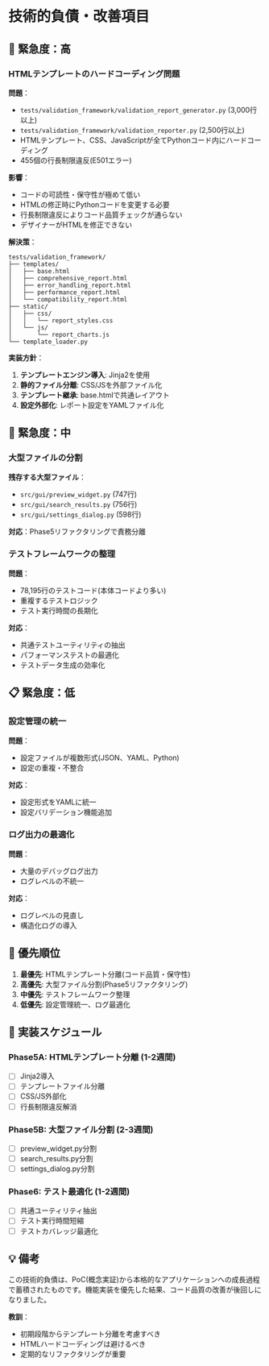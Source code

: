 # 技術的負債・改善項目

## 🚨 緊急度：高

### HTMLテンプレートのハードコーディング問題

**問題**：
- `tests/validation_framework/validation_report_generator.py` (3,000行以上)
- `tests/validation_framework/validation_reporter.py` (2,500行以上)
- HTMLテンプレート、CSS、JavaScriptが全てPythonコード内にハードコーディング
- 455個の行長制限違反(E501エラー)

**影響**：
- コードの可読性・保守性が極めて低い
- HTMLの修正時にPythonコードを変更する必要
- 行長制限違反によりコード品質チェックが通らない
- デザイナーがHTMLを修正できない

**解決策**：
```
tests/validation_framework/
├── templates/
│   ├── base.html
│   ├── comprehensive_report.html
│   ├── error_handling_report.html
│   ├── performance_report.html
│   └── compatibility_report.html
├── static/
│   ├── css/
│   │   └── report_styles.css
│   └── js/
│       └── report_charts.js
└── template_loader.py
```

**実装方針**：
1. **テンプレートエンジン導入**: Jinja2を使用
2. **静的ファイル分離**: CSS/JSを外部ファイル化
3. **テンプレート継承**: base.htmlで共通レイアウト
4. **設定外部化**: レポート設定をYAMLファイル化

## 🔧 緊急度：中

### 大型ファイルの分割

**残存する大型ファイル**：
- `src/gui/preview_widget.py` (747行)
- `src/gui/search_results.py` (756行)
- `src/gui/settings_dialog.py` (598行)

**対応**：Phase5リファクタリングで責務分離

### テストフレームワークの整理

**問題**：
- 78,195行のテストコード(本体コードより多い)
- 重複するテストロジック
- テスト実行時間の長期化

**対応**：
- 共通テストユーティリティの抽出
- パフォーマンステストの最適化
- テストデータ生成の効率化

## 📋 緊急度：低

### 設定管理の統一

**問題**：
- 設定ファイルが複数形式(JSON、YAML、Python)
- 設定の重複・不整合

**対応**：
- 設定形式をYAMLに統一
- 設定バリデーション機能追加

### ログ出力の最適化

**問題**：
- 大量のデバッグログ出力
- ログレベルの不統一

**対応**：
- ログレベルの見直し
- 構造化ログの導入

## 🎯 優先順位

1. **最優先**: HTMLテンプレート分離(コード品質・保守性)
2. **高優先**: 大型ファイル分割(Phase5リファクタリング)
3. **中優先**: テストフレームワーク整理
4. **低優先**: 設定管理統一、ログ最適化

## 📅 実装スケジュール

### Phase5A: HTMLテンプレート分離 (1-2週間)
- [ ] Jinja2導入
- [ ] テンプレートファイル分離
- [ ] CSS/JS外部化
- [ ] 行長制限違反解消

### Phase5B: 大型ファイル分割 (2-3週間)
- [ ] preview_widget.py分割
- [ ] search_results.py分割
- [ ] settings_dialog.py分割

### Phase6: テスト最適化 (1-2週間)
- [ ] 共通ユーティリティ抽出
- [ ] テスト実行時間短縮
- [ ] テストカバレッジ最適化

## 💡 備考

この技術的負債は、PoC(概念実証)から本格的なアプリケーションへの成長過程で蓄積されたものです。機能実装を優先した結果、コード品質の改善が後回しになりました。

**教訓**：
- 初期段階からテンプレート分離を考慮すべき
- HTMLハードコーディングは避けるべき
- 定期的なリファクタリングが重要